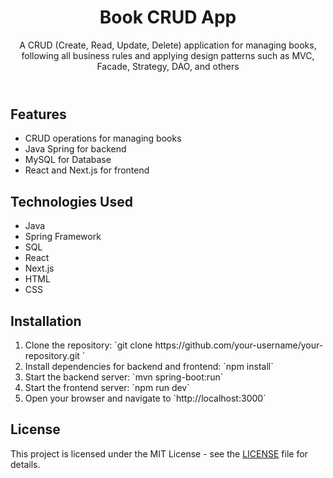 <!DOCTYPE html>
<html lang="en">
<head>
  <meta charset="UTF-8">
  <meta name="viewport" content="width=device-width, initial-scale=1.0">
  <link rel="stylesheet" href="styles.css">
</head>
<body>
  <header>
    <h1>Book CRUD App</h1>
    <p>A CRUD (Create, Read, Update, Delete) application for managing books, following all business rules and applying design patterns such as MVC, Facade, Strategy, DAO, and others </p>
  </header>

  <section class="features">
    <h2>Features</h2>
    <ul>
      <li>CRUD operations for managing books</li>
      <li>Java Spring for backend</li>
      <li>MySQL for Database</li>
      <li>React and Next.js for frontend</li>
    </ul>
  </section>

  <section class="technologies">
    <h2>Technologies Used</h2>
    <ul>
      <li>Java</li>
      <li>Spring Framework</li>
      <li>SQL</li>
      <li>React</li>
      <li>Next.js</li>
      <li>HTML</li>
      <li>CSS</li>
    </ul>
  </section>

  <section class="installation">
    <h2>Installation</h2>
    <ol>
      <li>Clone the repository: `git clone https://github.com/your-username/your-repository.git `</li>
      <li>Install dependencies for backend and frontend: `npm install`</li>
      <li>Start the backend server: `mvn spring-boot:run`</li>
      <li>Start the frontend server: `npm run dev`</li>
      <li>Open your browser and navigate to `http://localhost:3000`</li>
    </ol>
  </section>

  <section class="license">
    <h2>License</h2>
    <p>This project is licensed under the MIT License - see the <a href="LICENSE">LICENSE</a> file for details.</p>
  </section>
</body>
</html>
